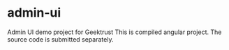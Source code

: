 # admin-ui
Admin UI demo project for Geektrust
This is compiled angular project. The source code is submitted separately. 
